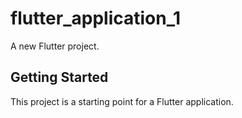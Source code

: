# flutter_application_1

A new Flutter project.

## Getting Started

This project is a starting point for a Flutter application.

